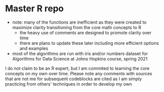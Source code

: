 # Master R repo

* note: many of the functions are inefficient as they were created to maximize clarity transitioning from the core math concepts to R
  * the heavy use of comments are designed to promote clarity over time
  * there are plans to update these later including more efficient options and examples
* most of the algorithms are run with iris and/or numbers dataset for Algorithms for Data Science at Johns Hopkins course, spring 2021


I do not claim to be an R expert, but I am commited to learning the core concepts on my own over time.   Please note any comments with sources that are not me for subsequent codeblocks are cited as I am simply practicing from others' techniques in order to develop my own
